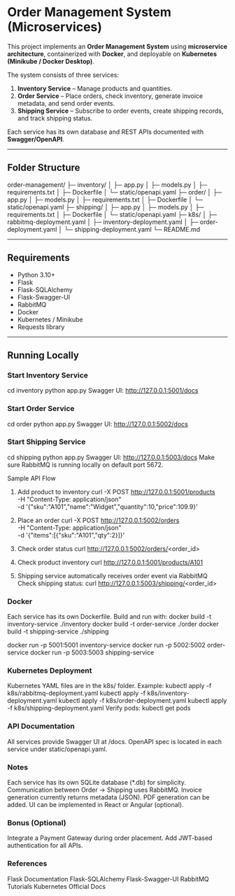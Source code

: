 # Order Management System (Microservices)

This project implements an **Order Management System** using **microservice architecture**, containerized with **Docker**, and deployable on **Kubernetes (Minikube / Docker Desktop)**.  

The system consists of three services:

1. **Inventory Service** – Manage products and quantities.
2. **Order Service** – Place orders, check inventory, generate invoice metadata, and send order events.
3. **Shipping Service** – Subscribe to order events, create shipping records, and track shipping status.

Each service has its own database and REST APIs documented with **Swagger/OpenAPI**.

---

## Folder Structure

order-management/
├─ inventory/
│ ├─ app.py
│ ├─ models.py
│ ├─ requirements.txt
│ ├─ Dockerfile
│ └─ static/openapi.yaml
├─ order/
│ ├─ app.py
│ ├─ models.py
│ ├─ requirements.txt
│ ├─ Dockerfile
│ └─ static/openapi.yaml
├─ shipping/
│ ├─ app.py
│ ├─ models.py
│ ├─ requirements.txt
│ ├─ Dockerfile
│ └─ static/openapi.yaml
├─ k8s/
│ ├─ rabbitmq-deployment.yaml
│ ├─ inventory-deployment.yaml
│ ├─ order-deployment.yaml
│ └─ shipping-deployment.yaml
└─ README.md


---

## Requirements

- Python 3.10+
- Flask
- Flask-SQLAlchemy
- Flask-Swagger-UI
- RabbitMQ
- Docker
- Kubernetes / Minikube
- Requests library

---

## Running Locally

### Start Inventory Service

cd inventory
python app.py
Swagger UI: http://127.0.0.1:5001/docs

### Start Order Service
cd order
python app.py
Swagger UI: http://127.0.0.1:5002/docs

### Start Shipping Service
cd shipping
python app.py
Swagger UI: http://127.0.0.1:5003/docs
Make sure RabbitMQ is running locally on default port 5672.

Sample API Flow

1. Add product to inventory
curl -X POST http://127.0.0.1:5001/products \
-H "Content-Type: application/json" \
-d '{"sku":"A101","name":"Widget","quantity":10,"price":109.9}'

2. Place an order
curl -X POST http://127.0.0.1:5002/orders \
-H "Content-Type: application/json" \
-d '{"items":[{"sku":"A101","qty":2}]}'

3. Check order status
curl http://127.0.0.1:5002/orders/<order_id>

4. Check product inventory
curl http://127.0.0.1:5001/products/A101

5. Shipping service automatically receives order event via RabbitMQ
Check shipping status:
curl http://127.0.0.1:5003/shipping/<order_id>

### Docker
Each service has its own Dockerfile. Build and run with:
docker build -t inventory-service ./inventory
docker build -t order-service ./order
docker build -t shipping-service ./shipping

docker run -p 5001:5001 inventory-service
docker run -p 5002:5002 order-service
docker run -p 5003:5003 shipping-service

### Kubernetes Deployment
Kubernetes YAML files are in the k8s/ folder. Example:
kubectl apply -f k8s/rabbitmq-deployment.yaml
kubectl apply -f k8s/inventory-deployment.yaml
kubectl apply -f k8s/order-deployment.yaml
kubectl apply -f k8s/shipping-deployment.yaml
Verify pods:
kubectl get pods

### API Documentation
All services provide Swagger UI at /docs.
OpenAPI spec is located in each service under static/openapi.yaml.

### Notes
Each service has its own SQLite database (*.db) for simplicity.
Communication between Order → Shipping uses RabbitMQ.
Invoice generation currently returns metadata (JSON). PDF generation can be added.
UI can be implemented in React or Angular (optional).

### Bonus (Optional)
Integrate a Payment Gateway during order placement.
Add JWT-based authentication for all APIs.

### References
Flask Documentation
Flask-SQLAlchemy
Flask-Swagger-UI
RabbitMQ Tutorials
Kubernetes Official Docs




